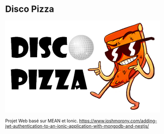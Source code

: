 # Disco Pizza
![LogoDP](app/src/assets/DiscoPizza.png)

Projet Web basé sur MEAN et Ionic.
https://www.joshmorony.com/adding-jwt-authentication-to-an-ionic-application-with-mongodb-and-nestjs/
